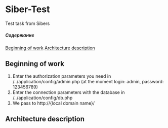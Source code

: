 # Siber-Test
Test task from Sibers

##### Содержание   
[Beginning of work](#start) 
[Architecture description](#architecture) 

<a name="start"><h2>Beginning of work</h2></a>  
1. Enter the authorization parameters you need in /../application/config/admin.php (at the moment login: admin, password: 123456789)
2. Enter the connection parameters with the database in /../application/config/db.php 
3. We pass to http://{local domain name}/

<a name="architecture"><h2>Architecture description</h2></a> 



